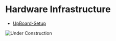 # Hardware Infrastructure

- [UpBoard-Setup](UpBoard-Setup/index.md)



![Under Construction](https://www.imagensanimadas.com/data/media/695/em-construcao-imagem-animada-0035.gif)  
